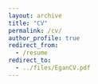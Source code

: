 ```yaml
---
layout: archive
title: "CV"
permalink: /cv/
author_profile: true
redirect_from:
  - /resume
redirect_to:
  - ../files/EganCV.pdf
---
```



